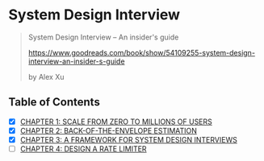 # System Design Interview

> System Design Interview – An insider's guide
>
> <https://www.goodreads.com/book/show/54109255-system-design-interview-an-insider-s-guide>
>
> by Alex Xu

## Table of Contents

- [x] [CHAPTER 1: SCALE FROM ZERO TO MILLIONS OF USERS](./01_scale_from_zero_to_millions_of_users.md)
- [x] [CHAPTER 2: BACK-OF-THE-ENVELOPE ESTIMATION](./02_back_of_the_envelope_estimation.md)
- [x] [CHAPTER 3: A FRAMEWORK FOR SYSTEM DESIGN INTERVIEWS](./03_a_framework_for_system_design_interviews.md)
- [ ] [CHAPTER 4: DESIGN A RATE LIMITER](./04_design_a_rate_limiter.md)
